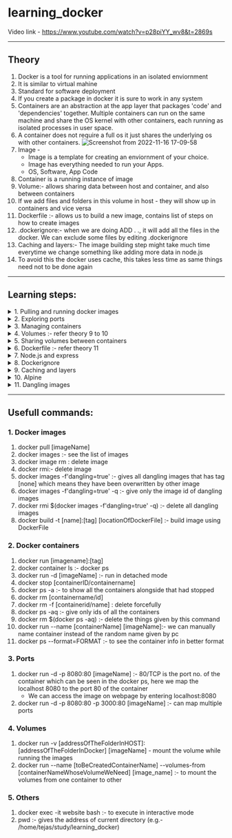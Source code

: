 # learning_docker

Video link - https://www.youtube.com/watch?v=p28piYY_wv8&t=2869s

---

## Theory
1. Docker is a tool for running applications in an isolated enviornment
2. It is similar to virtual mahine
3. Standard for software deployment
4. If you create a package in docker it is sure to work in any system
5. Containers are an abstraction at the app layer that packages 'code' and 'dependencies' together. Multiple containers can run on the same machine and share the OS kernel with other containers, each running as isolated processes in user space.
6. A container does not require a full os it just shares the underlying os with other containers.
 ![Screenshot from 2022-11-16 17-09-58](https://user-images.githubusercontent.com/67382565/202233330-61015c0e-c85c-44bc-8a1b-0aa59fd2cdc9.png)
7. Image - 
   * Image is a template for creating an enviornment of your choice.
   * Image has everything needed to run your Apps.
   * OS, Software, App Code
8. Container is a running instance of image
9. Volume:- allows sharing data between host and container, and also between containers
10. If we add files and folders in this volume in host - they will show up in containers and vice versa
11. Dockerfile :- allows us to build a new image, contains list of steps on how to create images
12. .dockerignore:- when we are doing ADD . ., it will add all the files in the docker. We can exclude some files by editing .dockerignore
13. Caching and layers:- The image building step might take much time everytime we change something like adding more data in node.js 
14. To avoid this the docker uses cache, this takes less time as same things need not to be done again

---

## Learning steps:
<details> <summary>
1. Pulling and running docker images
   
</summary>

   1. We go to docker hub and explore images
   2. Here we download ngnix image using :- docker pull nginx
   3. Check the image using :- docker images
   4. Run the image using :- (docker run nginx:latest)  here 'latest' is a tag - can be 1.0, 2.0 etc.
   5. Check the container using the command - (docker ps) in other container
   6. run in detached mode :- refer command 2.1
</details>
<details> <summary>
2. Exploring ports
</summary>

   1. We notice the port name as - '80/tcp' in docker ps
   2. We want to map the port 8080 of our local host to the port 80 of the container :- refer command 8.
   3.  We verify by going on browser and typing localhost:8080
   4.  We map another port to the port 'tcp' refer command 3.1
   5.  we verify by typing both ports on browser
</details><details> <summary>   
3. Managing containers
</summary>

   1.  The old container does not get deleted after stopping, we can do 'docker start <containername/id>' to start the container
   2.  The container will automatically get a random name everytime unless you specify it 
   3.  We can delete all containers at once :- refer cmd 2.8 and 2.9
   4.  we can delete containers forcefully if they are running or some other issue shows up refer cmd 2.7
   5.  We can name a container while starting using cmd 10
   6.  We write a big command using all the things mentioned earlier as - docker run --name website -d -p 3000:80 -p 8080:80 nginx:latest :-
       * '-d' for detached mode
       * '-p' for port
       * '--name' for name
       * 'ngnix:latest: image name and tag
   7.  Create the FORMAT variable in bashrc and give it a column format to make it easy to see
   8.  We can use the command (docker ps --format=FORMAT) to see the container info in better format 
</details><details> <summary>
4.  Volumes :- refer theory 9 to 10
</summary>   

1.  Now we have created a folder called website in the directory
2.  Create index.html inside the folder and mount the folder as a volume in /usr/share/nginx/html
3.  We use the command :- docker run --name website -v $(pwd):/usr/share/nginx/html:ro -d -p 8080:80 nginx :- refer cmd 4.1:- dont use the 'ro' flag if you wish to modify the directory, pwd :- gives the address of current directory (e.g.- /home/tejas/study/learning_docker)
4.  We go on browser and do localhost:8080 and see the html page that we created
5.  We do docker exec -it website bash to go inside container
6.  We remove the ro flag while running the container again and we go inside the html folder in address mentioned at 23. and touch a about.html file 
7.  The last step creates a file also at host refer theory 10
8.  search for a theme on bootstrap single page template, download, copy the content and paste in the website folder and delete all old files
9.  run docker and check the website on localhost:8080 
   
</details><details> <summary>   
5. Sharing volumes between containers
</summary>   

 1.  using command :- docker run --name website_2 --volumes-from website -d -p 8000:80 nginx :- refer cmd 21
 2.  We create new container called website_2 and mount the volume from the container website into website_2.
 3.  We give it a different port no. and check if the website is running

</details><details> <summary>  
6.  Dockerfile :- refer theory 11
</summary>   

1.  We create a docker file with the base image nginx, we add the files from the website folder in the container adresss :- /usr/share/nginx/html, and this is not a volume mount, its static content  
2.  refer Dockerfile for comments
3.  build the image using :- docker build -t website:latest .
4.  The comments should be placed on newline in Dockerfile
5.  Run the container using new image:-docker run --name website -p 8080:80 -d website:latest
6.  check if website is running
</details><details> <summary>
7. Node.js and express
</summary> 

   1.  Install node.js and express
   2.  Create a dir. called user_service_api and do npm init
   3.  copy the helloworld example from the getting started page of express.js and create index.js
   4.  Run the file and check output in browser
   5.  Modify the file to send a json object and check on browser check commits
   6.  Modify to return json array
   7.  We have created a simple API!
   8.  Now we have to dockerize this api
   9.  Create a Dockerfile in user_service_api folder, refer comments in the file
   10. Run docker using :- docker run --name user-api -d -p 3000:3000 usr-service-api:latest
   11. Express js listens to port 3000 by default, we map port 3000 of host to port 3000 of docker
</details><details> <summary>
8. Dockerignore
</summary>

   1.  .dockerignore:- when we are doing ADD . ., it will add all the files in the docker. We can exclude some files by editing .dockerignore
   2.  In this case we do not need to add node_modules as they will be installed in docker due to 'npm install' commands
   3.  Create the .dockerignore file and delete & create the image again
</details><details> <summary>   
9.  Caching and layers
</summary>   

1.   The image building step might take much time everytime we change something like adding more data in node.js
2.  To avoid this the docker uses cache, this takes less time as same things need not to be done again 
3.  In our case the 1st 4 steps are :-
     Step 1/6 : FROM node:latest
     ---> c71adfc6ec58
    Step 2/6 : WORKDIR /app
     ---> Using cache
     ---> 5ba5e764db30
    Step 3/6 : ADD . .
     ---> 3c7ac8cfbfeb
    Step 4/6 : RUN npm install -g npm
     ---> Running in 3e88b6855c8f
4.  The 4th step is heavy and  5th step is npm install which is also heavy, these steps are not using cache as the step befor them - ADD . . is changing due to the small change we made in index.js
5.  We need the package.json file for installing the node dependencies. Therefore we will add a json file first then run install and then ADD . ., see commit
6.  build the image then change the index.js file and then build the image again
7.  In first build it will download all dependencies and in second build it will use chace improving the speed
</details><details> <summary>
10.   Alpine  
</summary>  

1.  alpine is small in size and efficent, every image has a alpine tag eg. - alpine linux
2.  Lets try pulling alpine version of node:- docker pull node:lts-alpine :- lts stands for latest
3.  The alpine version is jsut 167 mb and latest version of node is 995 MB
4.  Now we change the base image in our Dockerfile to node:alpine and also in other Dockerfile to nginx:alpine
5.  user-service-api images has reduced to 187 MB from 1GB
</details><details> <summary>
11.    Dangling images
</summary>

1.  The old images are overwritten everytime we do docker build for same image, they are known as dangling images
2.  remove dangling images using docker rmi $(docker images -f'dangling=true' -q)
</details>    

---

## Usefull commands:
### 1. Docker images
   1. docker pull [imageName]
   2. docker images :- see the list of images
   3.  docker image rm : delete image
   4.  docker rmi:- delete image
   5.  docker images -f'dangling=true' :- gives all dangling images that has tag [none] which means they have been overwritten by other image
   6.  docker images -f'dangling=true' -q :- give only the image id of dangling images
   7.  docker rmi $(docker images -f'dangling=true' -q) :- delete all dangling images
   8. docker build -t [name]:[tag] [locationOfDockerFile] :- build image using DockerFile
   
### 2. Docker containers   
   1. docker run [imagename]:[tag]
   2. docker container ls :- docker ps
   3. docker run -d [imageName] :- run in detached mode
   4. docker stop [containerID/containername]
   5.  docker ps -a :-  to show all the containers alongside that had stopped
   6.  docker rm [containername/id]
   7.  docker rm -f [containerid/name] : delete forcefully
   8.  docker ps -aq :- give only ids of all the containers
   9.  docker rm $(docker ps -aq) :- delete the things given by this command
   10. docker run --name [containerName] [imageName]:- we can manually name container instead of the random name given by pc
   11. docker ps --format=FORMAT :- to see the container info in better format
 
### 3. Ports
   1. docker run -d -p 8080:80 [imageName] :-  80/TCP is the port no. of the container which can be seen in the docker ps, here we map the localhost 8080 to the port 80 of the container
      * We can access the image on webpage by entering localhost:8080
   2. docker run -d -p 8080:80 -p 3000:80 [imageName] :- can map multiple ports

### 4. Volumes
   1.  docker run -v [addressOfTheFolderInHOST]:[addressOfTheFolderInDocker] [imageName] - mount the volume while running the images
   2.  docker run --name [toBeCreatedContainerName] --volumes-from [containerNameWhoseVolumeWeNeed]  [image_name] :- to mount the volumes from one container to other 

### 5. Others   
   1.  docker exec -it website bash :- to execute in interactive mode
   2.  pwd :- gives the address of current directory (e.g.- /home/tejas/study/learning_docker) 

  



